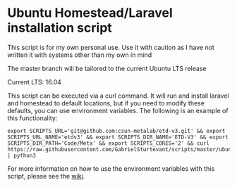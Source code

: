# Ubuntu Homestead/Laravel  installation script

This script is for my own personal use. Use it with caution as I have not written it with systems other than my own in mind

The master branch will be tailored to the current Ubuntu LTS release

Current LTS: 16.04


This script can be executed via a curl command. It will run and install laravel and homestead to default locations, but if you need to modify these defaults, you can use environment variables. The following is an example of this functionality:
```
export SCRIPTS_URL='git@github.com:csun-metalab/etd-v3.git' && export SCRIPTS_URL_NAME='etdv3' && export SCRIPTS_DIR_NAME='ETD-V3' && export SCRIPTS_DIR_PATH='Code/Meta' && export SCRIPTS_CORES='2' && curl https://raw.githubusercontent.com/GabrielSturtevant/scripts/master/ubuntuHomestead.py | python3
```

For more information on how to use the environment variables with this script, please see the [wiki](https://github.com/GabrielSturtevant/homestead_installer/wiki/Environment-Variables).
